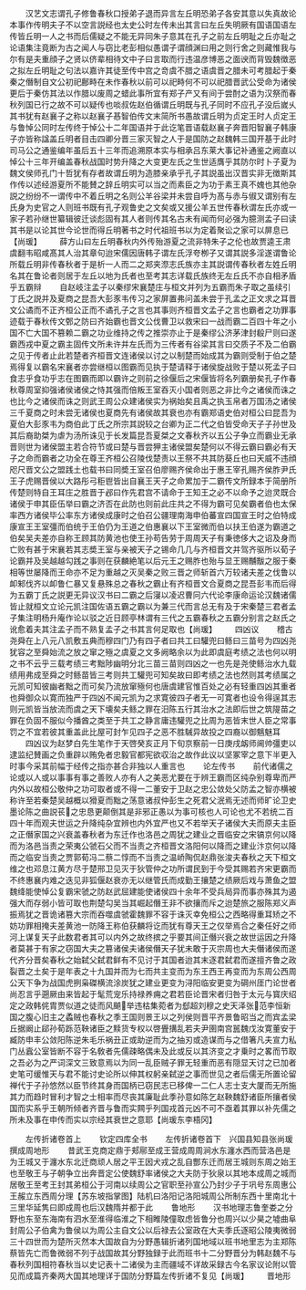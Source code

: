 <!-- { "loadSidebar": true } -->
　　汉艺文志谓孔子修鲁春秋口授弟子退而异言左丘明恐弟子各安其意以失真故论本事作传明夫子不以空言説经也太史公时左传未出其言曰左丘失明厥有国语国语左传皆丘明一人之书而后儒疑之不能无异同朱子意其在孔子之前左丘明耻之丘亦耻之论语集注竟断为古之闻人与窃比老彭相似愚谓子谓顔渊曰用之则行舍之则藏惟我与尔有是夫重顔子之贤以侪辈相待文中子曰言取而行违温彦博恶之面谀而背毁魏徴恶之拟左丘明耻之句法以嘉许其徒至传中宫之竒虞不腊之语虞晋之腊未可考腊起于秦秦之僭制自文公初祀鄜畤在未作春秋以前可以祀畤何不可以祀腊晋武公受命为诸侯更后于秦仿其法以作腊以废周之蜡此事所宜有郑子产又有间于尝酎之语为汉祭而春秋列国已行之故不可以疑传也啖叔佐赵伯循谓丘明既与孔子同时不应孔子没后嵗乆其书犹有赵襄子之称以赵襄子惎智伯传文末简所书愚故谓丘明为贞定王时人贞定王与鲁悼公同时左传终于悼公十二年国语并于此讫笔晋语载赵襄子奔晋阳智襄子韩康子亦皆称諡盖丘明者目击四卿分晋三家灭智之人于是国防之赵魏韩三国开基于此时司马公之通鉴编年虽后五十三年而追溯原本实与相承吕东莱大事记补通鉴之阙直以悼公十三年开编盖春秋战国时势升降之大变更左氏之生世适膺乎其防尔时卜子夏为魏文侯师孔门十哲犹有存者故谓丘明为造膝亲承乎孔子其説虽出汉晋实非无徴斯其作传以述经游夏所不能賛之辞丘明实可以当之而素臣之为功于素王真不媿也其他杂説之纷纷不一谓传中不着丘明之名则公羊谷梁并未尝自呼为髙与赤与俶又谓别有左氏身为史官之人则班书既有孔子观鲁史之文矣或又援公羊五世传春秋谓左氏亦或一家子若孙继世纂辑彼迁谈彪固有其人者则传其名古未有闻而何必强为臆测孟子曰读其书是以论其世今论世而得丘明著书之时代祖班书以为定着聚讼之家可以屏息已【尚瑗】
　　薛方山曰左丘明春秋内外传殆游夏之流非特朱子之伦也故贾逵王肃虞翻韦昭咸髙其人治其章句迨宋儒因唐韩子谓左氏浮夸栁子又谓其説多淫遂谓鲁论所载丘明非传春秋者于是析一人而二之郑夹漈志氏族亦主其説谓传春秋者左姓丘明名其在鲁论者则居于左丘以地为氏者也至考其志详载氏族终无左丘氏不亦自相矛盾乎五霸辩
　　自赵岐注孟子以秦缪宋襄楚庄与桓文并列为五霸而朱子取之虽续引丁氏之説并及夏商之昆吾大彭豕韦传习之家屏置弗问盖未尝于孔孟之正文求之耳晋文公谲而不正齐桓公正而不谲孔子之言也其事则齐桓晋文孟子之言也霸者之功罪事迹载于春秋传文鄄之防曰齐始霸也晋文公伐曹卫以救宋曰一战而霸二百四十年之小国不亡大国不篡赖二霸之功业维持之传之推崇亦止于是秦缪公济茅津封殽尸则曰遂霸西戎中夏之霸主固传文所未许并左氏而为三传者有谷梁其言曰交质子不及二伯霸之见于传者止此若楚者齐桓晋文连诸侯以讨之以制楚而始成其为霸则受制于伯之楚焉得复以霸名宋襄者亦尝继桓以图霸而见执于楚请释于诸侯旋战败于楚以死孟子曰食志乎食功乎志在图霸而即以霸许之则前之徐偃后之宋偃皆将名列霸册矣孔子作春秋尊周室抑强诸侯诸侯之恃其强而倍叛王室吞灭小国者则恶之非比今之诸侯而诛之也比今之诸侯而诛之则武王周公众建诸侯实为祸始矣且禹之执玉帛者万国汤之诸侯三千夏商之时未尝无诸侯也夏商先有诸侯故其衰也亦有霸郑语史伯对桓公曰昆吾为夏伯大彭豕韦为商伯此丁氏之所宗其説较之台卿为正二代之伯皆受命天子子孙世及其后裔助桀为虐为汤所诛见于长发篇昆吾夏桀之文春秋齐以五公子争立而霸业无承晋则世为诸侯盟主若合符节或曰楚与晋尝狎主诸侯盟矣楚何以不得云霸曰霸必有天子之命而霸者之功全在尊王齐桓公召陵伐楚责以王祭不共其防葵丘也曰天威不违顔咫尺晋文公之盟践土也载书曰同奬王室召伯廖赐齐侯命出于惠王宰孔赐齐侯胙尹氏王子虎赐晋侯以大路彤弓秬鬯皆出自襄王天子之命累加于二霸传文所録本于简册所传楚则特自王耳庄之胜晋于邲曰作先君宫不请命于王知王之必不以命予之迨灵既合诸侯于申其臣伍举曰霸之济否在此防也则前此庄共之不得为霸可见矣霸者伯也太保率西方诸侯毕公率东方诸侯成康时之伯召公疆理南海申伯蕃宣四国宣王时之伯特成康宣王王室彊而伯统于王伯仍为王道之伯惠襄以下王室微而伯以扶王伯遂为霸道之伯矣吴夫差亦自称王顾其防黄池也使王孙苟告劳于周周天子有秉徳侈大之诏及身而亡败有甚于宋襄若其志奬王室与亲被天子之锡命几几与齐桓晋文并驾齐驱所以荀子论霸并及吴越越勾践之事则在获麟絶笔以后元王之赐胙也殆与显王赐黼黻之服于秦相等世屡降而王命亦不足为重越之灭吴秦之败三晋之师斩首六万较诸夫差之伐鲁以卹邾伐齐以卹鲁仁暴又复悬殊总之春秋之霸止有齐桓晋文合夏商之昆吾彭韦而后得为五霸丁氏之説更无异议汉书曰二霸之后寖以凌迟曹冋六代论李康命运论汉魏诸儒皆止就桓文立论元凯注国佐语五霸之霸以为兼三代而言总无有及于宋秦楚三君者孟子集注明杨升庵作论以驳之近日顾亭林谓有三代之五霸春秋之五霸分别言之赵氏之讹愈着夫其注孟子而不熟复孟子之书其言何足取也【尚瑗】
　　四凶议
　　稽古尧舜在上八元八凯敷五典而穆四门乃有四子者曰共工曰驩兜曰鲧曰三苗号为四凶尧犹容之至舜始流之放之窜之殛之虞夏之文多阙略余以为此即虞庭考绩之法也何以明之书不云乎三载考绩三考黜陟幽明分北三苗三苗则四凶之一也先是尧使鲧治水九载绩用弗成至舜之时鲧苗皆三考则共工驩兜可知矣故曰即考绩之法也然则其考绩属之元凯可知彼幽者黜之而可矣乃流放窜殛何也唐虞建官惟百处之必有轻重四凶其重者也舜御众以寛而独严于四凶不闻元凯为之求寛彼四子者无一可寛者也设令得逞其志则元凯皆当放流而虞之天下壊矣夫鲧之罪在汨陈五行其治水之法即后世之筑隄苗之罪在负固不服似今播酋之类至于共工之静言庸违驩兜之比周为恶皆末世人臣之常事罚之不宜若彼其重盖此比屋可封乍见四子之恶不胜駴异故投之四裔以御魑魅耳
　　四凶议为赵梦白先生笔作于天啓癸亥正月下旬京察前一日庚戌衂师阃帅彊吏以逮监纪賛画之负重辟以贿免者忠毅官都宪欲収治之故作此议以坚冢宰之意下半更入时事今采其前幅于经传之指亦甚合非独以人重言也
　　论左传书
　　前代诸儒之论或以人或以事事有事之善败人亦有人之美恶尤要在于辨王霸而区纯杂别尊卑而严内外以故桓公敬仲之功可取者或不得一二董安于卫赵之忠公敛处父防孟之智亦横被称许至若秦楚吴越概以猾夏而黜之荡意诸叔仲彭生之死君父泯焉无述而师旷论卫史墨论陈之曲説苌之忠恳更颠倒其是非邪正愚以为事可核也人可论也尤不若统二百四十年而观夫世运之升降纯杂宜辨也内外宜严也又不若举天子诸侯大夫而原夫主臣之正僭家国之兴衰盖春秋者为东迁作也洛邑之周犹之建业之晋临安之宋镐京何以降而为洛邑当责之荣夷公虢石父而不当责之齐桓晋文洛阳何以降而之建业汴京何以降而之临安当责之贾郭荀冯二蔡二惇而不当责之温峤陶侃赵鼎张浚夫春秋之天下桓文维之也邓息江黄方尽于楚邢卫见灭于狄管仲之功所谓民到于今受其赐若齐宋更霸而不终惠襄内难之迭见非狐偃赵衰亦无以继管氏而成勤王攘楚之绩厥后戏与萧鱼之盟魏绛能使悼公复霸宋虢之防赵武屈建能使诸侯四十余年不受兵局异而事亦殊其为遏强大而存弱小皆可取也荆楚勾吴当其崛起僭王非不欲攘而斥之迨楚旅之服陈郑义声振焉犹之晋诡诸篡大宗而吞噬虞虢霍魏罪不容于诛灭幸免桓公之西略得重耳矫之不妨功罪相掩夫差黄池一防降王称伯获麟将讫而犹有尊天王之仅举焉合之秦任好之师河上谋复天子此数君者其可以内外之故终摈之乎要其间正僭兴衰之故世运因之升降者莫甚于有家之窃国大夫之篡诸侯夫诸侯僭天子犹未敢于灭宗周也大夫僭诸侯而遂代齐分晋矣春秋之始弑父弑君鲜有不见讨于其国者迨其末逐君弑君而遂擅齐鲁之政裂晋之土矣于是年表之十九国并而为七而共主变而为东王西王再变而为东周公西周公天下争为战国虎挒枭磔横流涂炭犹之建业更变为浔阳临安更变为碙州厓门论世者尚忍言乎遡厥由来皆起于髦荒宠乐持禄养痈之君若臣论晋宋者归咎于太元与寳庆绍定之政韩侂胄贾似道之徒而风飇举违枯集菀者为郄超刘穆之史天泽张范李恒新国之腹心旧主之蟊贼也春秋之季王国则景王以之列侯则晋平齐景鲁昭当之而宾孟梁丘据阚止郈孙荀跞范鞅诸臣之黩货专权以啓舋搆乱若夫尹圉南宫嚚魏戊汝寛董安于臧防申丰公敛阳陈逆朱毛乐祸丑正或助逆而为之抽刃或造谋而与之借箸凡夫宣力私门丛蠧公室皆断不容于名敎者先儒疎略偶未及此或反以其济变之才乗时之畧而节取之吾必为之严词深文三致意焉以为同一乱臣贼子罪无轻重而恶有隠显天讨之已加者史笔可缓惟天与君不能讨史论所以伸其权躬亲弑逆之事而世见之者后儒无所置论留禅代于子孙悠然以臣节终其身而国柄已窃民志已移俾一二仁人志士支大厦而无所施其力而趋时冒利才智之士相率而尽丧其廉耻此季孙意如陈乞赵鞅魏舒诸臣所攘者侯国而实系乎王朝所倾者齐晋与鲁而实闗乎列国戎首元凶不可不亟着其罪以补先儒之所未及事在申传而实以宗经其衰世之意耶【尚瑗东李梧冈】

　　左传折诸卷首上
　　钦定四库全书
　　左传折诸卷首下　兴国县知县张尚瑗　撰成周地形
　　昔武王克商定鼎于郏鄏至成王营成周周涧水东瀍水西而营洛邑是为王城又于瀍水东北迁商顽人居之平王因犬戎之乱自酆东迁而居王城则东周之始王也至敬王与子朝争立出奔晋定公使魏舒率诸侯之大夫防于狄泉以其地本成周之城而居敬王至考王封其弟桓公于河南以续周公之官职至孙宣公乃封少子于巩号东周惠公王赧立东西周分理【苏东坡指掌图】陆机曰洛阳记洛阳城周公所制东西十里南北十三里华延隽曰即成周也后汉魏隋并都于此
　　鲁地形
　　汉书地理志鲁奎娄之分野也东至东海南有泗水至淮得临淮之下相睢陵僮取虑皆鲁分也周兴以少昊之墟曲阜封周公子伯禽为鲁侯以为周公主自文公以后禄去公室政在大夫季氏逐昭公陵夷微弱三十四世而为楚所灭然本大国故自为分野愚辑折诸列国地域以班书地里志为主郑陈蔡皆先亡而鲁微弱不列于战国故其分野独録于此而班书十二分野晋分为韩赵魏不与春秋列国相符春秋当以史记表十二诸侯为主而疆域不详故采録古今名家议论附以管见而成篇齐秦两大国其地理详于国防分野篇左传折诸不复见【尚瑗】
　　晋地形

